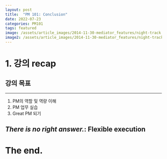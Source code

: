 ```yaml
---
layout: post
title:  "PM 101: Conclusion"
date: 2022-07-23
categories: PM101
tags: featured
image: /assets/article_images/2014-11-30-mediator_features/night-track.JPG
image2: /assets/article_images/2014-11-30-mediator_features/night-track-mobile.JPG
---
```


# 1. 강의 recap

## 강의 목표
---
1. PM의 역할 및 역량 이해
1. PM 업무 실습
1. Great PM 되기

## *There is no right answer.*: Flexible execution

# The end.